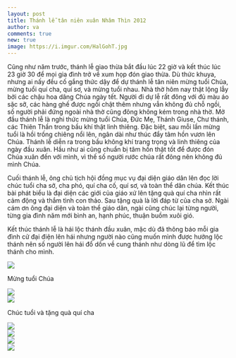 ```yaml
---
layout: post
title: Thánh lễ tân niên xuân Nhâm Thìn 2012
author: va
comments: true
new: true
image: https://i.imgur.com/HalGohT.jpg
---
```


Cũng như năm trước, thánh lễ giao thừa bắt đầu lúc 22 giờ và kết thúc lúc 23 giờ 30 để mọi gia đình trở về xum họp đón giao thừa. Dù thức khuya, nhưng ai nấy đều cố gắng thức dậy để dự thánh lễ tân niên mừng tuổi Chúa, mừng tuổi quí cha, quí sơ, và mừng tuổi nhau. Nhà thờ hôm nay thật lộng lẫy bởi các chậu hoa dâng Chúa ngày tết. Người đi dự lễ rất đông với đủ màu áo sặc sỡ, các hàng ghế được ngồi chật thêm nhưng vẫn không đủ chỗ ngồi, số người phải đứng ngoài nhà thờ cũng đông không kém trong nhà thờ. Mở đầu thánh lễ là nghi thức mừng tuổi Chúa, Đức Mẹ, Thánh Giuse, Chư thánh, các Thiên Thần trong bầu khí thật linh thiêng. Đặc biệt, sau mỗi lần mừng tuổi là hồi trống chiêng nổi lên, ngân dài như thúc đẩy tâm hồn vươn lên Chúa. Thánh lễ diễn ra trong bầu không khí trang trọng và linh thiêng của ngày đầu xuân. Hầu như ai cũng chuẩn bị tâm hồn thật tốt để được đón Chúa xuân đến với mình, vì thế số người rước chúa rất đông nên không đủ mình Chúa.

Cuối thánh lễ, ông chủ tịch hội đồng mục vụ đại diện giáo dân lên đọc lời chúc tuổi cha sở, cha phó, quí cha cố, quí sơ, và toàn thể dân chúa. Kết thúc bài phát biểu là đại diện các giới của giáo xứ lên tặng quà quí cha nhìn rất cảm động và thắm tình con thảo. Sau tặng quà là lời đáp từ của cha sở. Ngài cám ơn ông đại diện và toàn thể giáo dân, ngài cũng chúc lại từng người, từng gia đình năm mới bình an, hạnh phúc, thuận buồm xuôi gió.

Kết thúc thánh lễ là hái lộc thánh đầu xuân, mặc dù đã thông báo mỗi gia đình cử đại điện lên hái nhưng người nào cũng muốn mình được hưởng lộc thánh nên số người lên hái đổ dồn về cung thánh như dòng lũ để tìm lộc thánh cho mình.

<div class="center">
    <img src="https://i.imgur.com/WSdhMoY.jpg" />
    <p>Mừng tuổi Chúa</p>
</div>

<div class="center">
    <img src="https://i.imgur.com/9C7sJGt.jpg" />
</div>

<div class="center">
    <img src="https://i.imgur.com/SrCAF8n.jpg" />
    <p>Chúc tuổi và tặng quà quí cha</p>
</div>

<div class="center">
    <img src="https://i.imgur.com/8dN7S1s.jpg" />
</div>

<div class="center">
    <img src="https://i.imgur.com/m2pOcqy.jpg" />
</div>

<div class="center">
    <img src="https://i.imgur.com/qOHGbt0.jpg" />
</div>

<div class="center">
    <img src="https://i.imgur.com/yhwQclz.jpg" />
</div>
